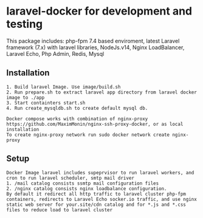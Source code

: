 # laravel-docker for development and testing
This package includes: php-fpm 7.4 based enviroment, latest Laravel framework (7.x) with laravel libraries, NodeJs.v14, Nginx LoadBalancer, Laravel Echo, Php Admin, Redis, Mysql

## Installation
~~~
1. Build laravel Image. Use image/build.sh
2. Run prepare.sh to extract laravel app directory from laravel docker image to ./app
3. Start containters start.sh
4. Run create_mysqldb.sh to create default mysql db.

Docker compose works with combination of nginx-proxy https://github.com/MaximMonin/nginx-ssh-proxy-docker, or as local installation
To create nginx-proxy network run sudo docker network create nginx-proxy
~~~

## Setup
~~~
Docker Image laravel includes supeprvisor to run laravel workers, and cron to run laravel scheduler, smtp mail driver
1. /mail catalog consists ssmtp mail configuration files
2. /nginx catalog consists nginx loadbalance configuration.
By default it redirect all http traffic to laravel cluster php-fpm containers, redirects to Laravel Echo socker.io traffic, and use nginx static web server for your.site/cdn catalog and for *.js and *.css files to reduce load to laravel cluster
~~~
